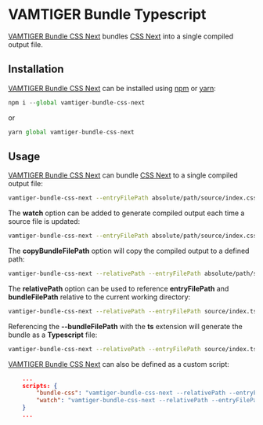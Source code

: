 # VAMTIGER Bundle Typescript
[VAMTIGER Bundle CSS Next](https://github.com/vamtiger-project/vamtiger-bundle-css-next) bundles  [CSS Next](http://cssnext.io/) into a single compiled output file.

## Installation
[VAMTIGER Bundle CSS Next](https://github.com/vamtiger-project/vamtiger-bundle-css-next) can be installed using [npm](https://www.npmjs.com/) or [yarn](https://yarnpkg.com/lang/en/):
```javascript
npm i --global vamtiger-bundle-css-next 
```
or
```javascript
yarn global vamtiger-bundle-css-next
```

## Usage
[VAMTIGER Bundle CSS Next](https://github.com/vamtiger-project/vamtiger-bundle-css-next) can bundle [CSS Next](http://cssnext.io/) to a single compiled output file:
```bash
vamtiger-bundle-css-next --entryFilePath absolute/path/source/index.css --bundleFilePath --bundleFilePath absolute/path/build/index.css
```

The **watch** option can be added to generate compiled output each time a source file is updated:
```bash
vamtiger-bundle-css-next --entryFilePath absolute/path/source/index.css --bundleFilePath --bundleFilePath absolute/path/build/index.css --watch
```

The **copyBundleFilePath** option will copy the compiled output to a defined path:
```bash
vamtiger-bundle-css-next --relativePath --entryFilePath absolute/path/source/index.css --bundleFilePath --bundleFilePath absolute/path/build/index.css --copyBundleFilePath absolute/path/some/bundle.css
```

The **relativePath** option can be used to reference **entryFilePath** and **bundleFilePath** relative to the current working directory:
```bash
vamtiger-bundle-css-next --relativePath --entryFilePath source/index.ts --bundleFilePath build/bundle.css --sourcemap inline --copyBundleFilePath absolute/path/some/bundle-copy.css
```

Referencing the **--bundleFilePath** with the **ts** extension will generate the bundle as a **Typescript** file:
```bash
vamtiger-bundle-css-next --relativePath --entryFilePath source/index.ts --bundleFilePath build/bundle.css --sourcemap inline --copyBundleFilePath absolute/path/some/bundle-copy.ts
```

[VAMTIGER Bundle CSS Next](https://github.com/vamtiger-project/vamtiger-bundle-css-next) can also be defined as a custom script:
```json
    ...
    scripts: {
        "bundle-css": "vamtiger-bundle-css-next --relativePath --entryFilePath source/index.css --bundleFilePath --bundleFilePath build/index.css",
        "watch": "vamtiger-bundle-css-next --relativePath --entryFilePath source/index.css --bundleFilePath --bundleFilePath build/index.css --watch"
    }
    ...
```